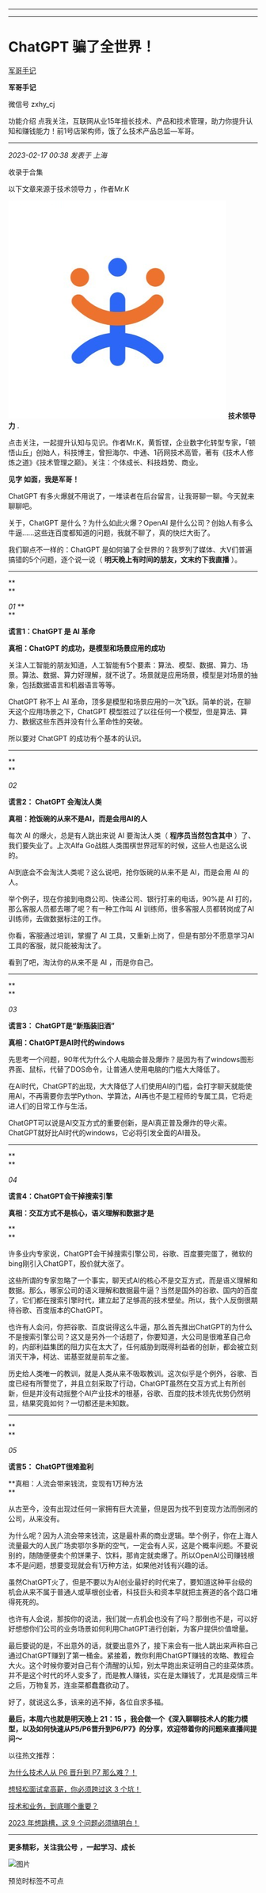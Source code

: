 ----------------------------------------
----------------------------------------
#  ChatGPT 骗了全世界！

[ 军哥手记 ](javascript:void\(0\);)

**军哥手记** ![]()

微信号 zxhy_cj

功能介绍 点我关注，互联网从业15年擅长技术、产品和技术管理，助力你提升认知和赚钱能力！前1号店架构师，饿了么技术产品总监—军哥。

____

_2023-02-17 00:38_ _发表于 上海_

收录于合集

以下文章来源于技术领导力 ，作者Mr.K

![](images/0)
**技术领导力** .

点击关注，一起提升认知与见识。作者Mr.K，黄哲铿，企业数字化转型专家，「顿悟山丘」创始人，科技博主，曾担海尔、中通、1药网技术高管，著有《技术人修炼之道》《技术管理之巅》。关注：个体成长、科技趋势、商业。

  

**见字 如面，我是军哥！**

ChatGPT 有多火爆就不用说了，一堆读者在后台留言，让我哥聊一聊。今天就来聊聊吧。

关于，ChatGPT 是什么？为什么如此火爆？OpenAI 是什么公司？创始人有多么牛逼......这些连百度都知道的问题，我就不聊了，真的快烂大街了。

我们聊点不一样的：ChatGPT 是如何骗了全世界的？我罗列了媒体、大V们普遍搞错的5个问题，逐个说一说（ **明天晚上有时间的朋友，文末约下我直播**
）。

* * *

 **  
**

 _01_ **  
**

 **谎言1：ChatGPT 是 AI 革命**

 **真相：ChatGPT 的成功，是模型和场景应用的成功**

关注人工智能的朋友知道，人工智能有5个要素：算法、模型、数据、算力、场景。算法、数据、算力好理解，就不说了。场景就是应用场景，模型是对场景的抽象，包括数据语言和机器语言等等。

ChatGPT 称不上 AI 革命，顶多是模型和场景应用的一次飞跃。简单的说，在聊天这个应用场景之下，ChatGPT
模型胜过了以往任何一个模型，但是算法、算力、数据这些东西并没有什么革命性的突破。

所以要对 ChatGPT 的成功有个基本的认识。

* * *

 **  
**

 _02_

 **谎言2： **ChatGPT 会淘汰人类****

 **真相：抢饭碗的从来不是AI，而是会用AI的人**

  

每次 AI 的爆火，总是有人跳出来说 AI 要淘汰人类（ **程序员当然包含其中** ）了、我们要失业了。上次Alfa
Go战胜人类围棋世界冠军的时候，这些人也是这么说的。

AI到底会不会淘汰人类呢？这么说吧，抢你饭碗的从来不是 AI，而是会用 AI 的人。

举个例子，现在你接到电商公司、快递公司、银行打来的电话，90%是 AI 打的，那么客服人员都去哪了呢？有一种工作叫 AI
训练师，很多客服人员都转岗成了AI训练师，去做数据标注的工作。

你看，客服通过培训，掌握了 AI 工具，又重新上岗了，但是有部分不愿意学习AI工具的客服，就只能被淘汰了。

看到了吧，淘汰你的从来不是 AI ，而是你自己。

* * *

 **  
**

 _03_

 **谎言3： **ChatGPT是“新瓶装旧酒”****

 **真相：ChatGPT是AI时代的windows**  

  

先思考一个问题，90年代为什么个人电脑会普及爆炸？是因为有了windows图形界面、鼠标，代替了DOS命令，让普通人使用电脑的门槛大大降低了。

在AI时代，ChatGPT的出现，大大降低了人们使用AI的门槛，会打字聊天就能使用AI，不再需要你去学Python、学算法，AI再也不是工程师的专属工具，它将走进人们的日常工作与生活。  

ChatGPT可以说是AI交互方式的重要创新，是AI真正普及爆炸的导火索。ChatGPT就好比AI时代的windows，它必将引发全面的AI普及。

* * *

 **  
**

 _04_

 **谎言4：ChatGPT会干掉搜索引擎**

 **真相：交互方式不是核心，语义理解和数据才是**  

 **  
**

许多业内专家说，ChatGPT会干掉搜索引擎公司，谷歌、百度要完蛋了，微软的bing刚引入ChatGPT，股价就大涨了。

这些所谓的专家忽略了一个事实，聊天式AI的核心不是交互方式，而是语义理解和数据。那么，哪家公司的语义理解和数据最牛逼？当然是国外的谷歌、国内的百度了，它们都在搜索引擎时代，建立起了足够高的技术壁垒。所以，我个人反倒很期待谷歌、百度版本的ChatGPT。  

也许有人会问，你把谷歌、百度说得这么牛逼，那么首先推出ChatGPT的为什么不是搜索引擎公司？这又是另外一个话题了，你要知道，大公司是很难革自己命的，内部利益集团的阻力实在太大了，任何威胁到既得利益者的创新，都会被立刻消灭干净，柯达、诺基亚就是前车之鉴。

历史给人类唯一的教训，就是人类从来不吸取教训。这次似乎是个例外，谷歌、百度已经有所警觉了，并且立刻采取了行动，ChatGPT虽然在交互方式上有所创新，但是并没有动摇整个AI产业技术的根基，谷歌、百度的技术领先优势仍然明显，结果究竟如何？一切都还是未知数。

  

* * *

 **  
**

 _05_

 **谎言5：** **ChatGPT很难盈利**  

 **真相：人流会带来钱流，变现有1万种方法  
**

  

从古至今，没有出现过任何一家拥有巨大流量，但是因为找不到变现方法而倒闭的公司，从来没有。

为什么呢？因为人流会带来钱流，这是最朴素的商业逻辑。举个例子，你在上海人流量最大的人民广场卖鄂尔多斯的空气，一定会有人买，这是个概率问题。不要说别的，随随便便卖个煎饼果子、饮料，那肯定就卖爆了。所以OpenAI公司赚钱根本不是问题，想要变现就会有1万种方法，如果他对钱有兴趣的话。

虽然ChatGPT火了，但是不要以为AI创业最好的时代来了，要知道这种平台级的机会从来不属于普通人或草根创业者，科技巨头和资本早就把主赛道的各个路口堵得死死的。

也许有人会说，那按你的说法，我们就一点机会也没有了吗？那倒也不是，可以好好想想你们公司的业务场景如何利用ChatGPT进行创新，为客户提供价值增量。

  

最后要说的是，不出意外的话，就要出意外了，接下来会有一批人跳出来声称自己通过ChatGPT赚到了第一桶金。紧接着，教你利用ChatGPT赚钱的攻略、教程会大火。这个时候你要对自己有个清醒的认知，别太早跑出来证明自己的韭菜体质。并不是这个时代的坏人变多了，而是教人赚钱，实在是太赚钱了，尤其是疫情三年之后，万物复苏，连韭菜都蠢蠢欲动了。

  

好了，就说这么多，该来的逃不掉，各位自求多福。

  

 **最后，本周六也就是明天晚上 21：15
，我会做一个《深入聊聊技术人的能力模型，以及如何快速从P5/P6晋升到P6/P7》的分享，欢迎带着你的问题来直播间提问～**

以往热文推荐：

[为什么技术人从 P6 晋升到 P7
那么难？！](http://mp.weixin.qq.com/s?__biz=MzA3MDU2MjM4Ng==&mid=2247497253&idx=1&sn=34afeaf133d85c8921c57ef95207f69f&chksm=9f385118a84fd80eb66c1b1d768f539768c8fb8cd7213267a1d110b7c22b1d36c354df703c74&scene=21#wechat_redirect)  

[想轻松面试拿高薪，你必须跨过这 3
个坑！](http://mp.weixin.qq.com/s?__biz=MzA3MDU2MjM4Ng==&mid=2247497250&idx=1&sn=2fd5a2cec1a0bf122951f1cff0c6a869&chksm=9f38511fa84fd8097773bbf79d6dbf956120946d649f99b3e51e50500b93f29902d65929ebb9&scene=21#wechat_redirect)  

[技术和业务，到底哪个重要？](http://mp.weixin.qq.com/s?__biz=MzA3MDU2MjM4Ng==&mid=2247497237&idx=1&sn=f0795170d6daf4c83fa44cc0a5ffef5b&chksm=9f385128a84fd83e0a40246c2efedb64f03fead8f9feffefee11033cd62597247f09903b23ff&scene=21#wechat_redirect)  

[2023 年想跳槽，这 9
个问题必须搞明白！](http://mp.weixin.qq.com/s?__biz=MzA3MDU2MjM4Ng==&mid=2247497234&idx=1&sn=ed2b3ffd36b739e9a66a4163bb1be09c&chksm=9f38512fa84fd839c509574477ae165873b584fd654b64bc7728ddb3582d1c1296439fc9444b&scene=21#wechat_redirect)  

  

* * *

  

 **更多精彩，关注我公号** **，一起学习、成长**

![图片](https://mmbiz.qpic.cn/mmbiz_png/b96CibCt70iaajvl7fD4ZCicMcjhXMp1v6UibM134tIsO1j5yqHyNhh9arj090oAL7zGhRJRq6cFqFOlDZMleLl4pw/640?wx_fmt=png&wxfrom=5&wx_lazy=1&wx_co=1)

  
  
  

预览时标签不可点

